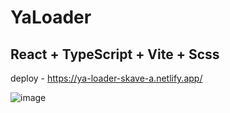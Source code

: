 # YaLoader

## React + TypeScript + Vite + Scss

deploy - https://ya-loader-skave-a.netlify.app/

![image](https://github.com/Skave-a/YaLoader/assets/101521194/535671f6-38b1-4133-8a94-a7ff112aa27f)


